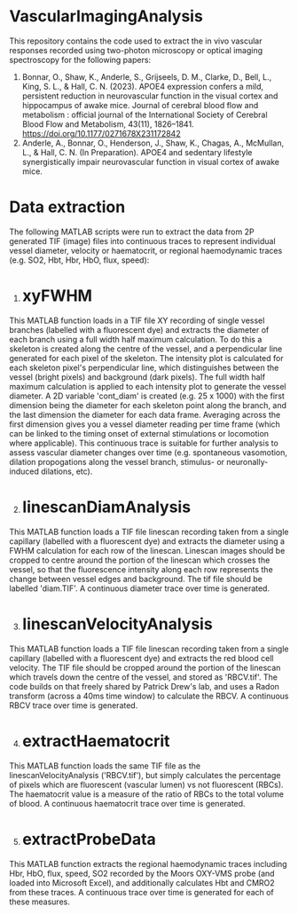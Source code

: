 # VascularImagingAnalysis
This repository contains the code used to extract the in vivo vascular responses recorded using two-photon microscopy or optical imaging spectroscopy for the following papers:
1. Bonnar, O., Shaw, K., Anderle, S., Grijseels, D. M., Clarke, D., Bell, L., King, S. L., & Hall, C. N. (2023). APOE4 expression confers a mild, persistent reduction in neurovascular function in the visual cortex and hippocampus of awake mice. Journal of cerebral blood flow and metabolism : official journal of the International Society of Cerebral Blood Flow and Metabolism, 43(11), 1826–1841. https://doi.org/10.1177/0271678X231172842
2. Anderle, A., Bonnar, O., Henderson, J., Shaw, K., Chagas, A., McMullan, L., & Hall, C. N. (In Preparation). APOE4 and sedentary lifestyle synergistically impair neurovascular function in visual cortex of awake mice.

# Data extraction
The following MATLAB scripts were run to extract the data from 2P generated TIF (image) files into continuous traces to represent individual vessel diameter, velocity or haematocrit, or regional haemodynamic traces (e.g. SO2, Hbt, Hbr, HbO, flux, speed):
1. # xyFWHM
  This MATLAB function loads in a TIF file XY recording of single vessel branches (labelled with a fluorescent dye) and extracts the diameter of each branch using a full width half maximum calculation. To do this a skeleton is created along the centre of the vessel, and a perpendicular line generated for each pixel of the skeleton. The intensity plot is calculated for each skeleton pixel's perpendicular line, which distinguishes between the vessel (bright pixels) and background (dark pixels). The full width half maximum calculation is applied to each intensity plot to generate the vessel diameter. A 2D variable 'cont_diam' is created (e.g. 25 x 1000) with the first dimension being the diameter for each skeleton point along the branch, and the last dimension the diameter for each data frame. Averaging across the first dimension gives you a vessel diameter reading per time frame (which can be linked to the timing onset of external stimulations or locomotion where applicable). This continuous trace is suitable for further analysis to assess vascular diameter changes over time (e.g. spontaneous vasomotion, dilation propogations along the vessel branch, stimulus- or neuronally- induced dilations, etc). 
  
2. # linescanDiamAnalysis
  This MATLAB function loads a TIF file linescan recording taken from a single capillary (labelled with a fluorescent dye) and extracts the diameter using a FWHM calculation for each row of the linescan. Linescan images should be cropped to centre around the portion of the linescan which crosses the vessel, so that the fluorescence intensity along each row represents the change between vessel edges and background. The tif file should be labelled 'diam.TIF'. A continuous diameter trace over time is generated. 
   
3. # linescanVelocityAnalysis
  This MATLAB function loads a TIF file linescan recording taken from a single capillary (labelled with a fluorescent dye) and extracts the red blood cell velocity. The TIF file should be cropped around the portion of the linescan which travels down the centre of the vessel, and stored as 'RBCV.tif'. The code builds on that freely shared by Patrick Drew's lab, and uses a Radon transform (across a 40ms time window) to calculate the RBCV. A continuous RBCV trace over time is generated. 
   
4. # extractHaematocrit
  This MATLAB function loads the same TIF file as the linescanVelocityAnalysis ('RBCV.tif'), but simply calculates the percentage of pixels which are fluorescent (vascular lumen) vs not fluorescent (RBCs). The haematocrit value is a measure of the ratio of RBCs to the total volume of blood. A continuous haematocrit trace over time is generated. 
   
5. # extractProbeData
  This MATLAB function extracts the regional haemodynamic traces including Hbr, HbO, flux, speed, SO2 recorded by the Moors OXY-VMS probe (and loaded into Microsoft Excel), and additionally calculates Hbt and CMRO2 from these traces. A continuous trace over time is generated for each of these measures. 
   
